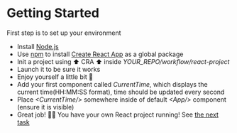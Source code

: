 # Getting Started

First step is to set up your environment

- Install [Node.js](https://nodejs.org/en/about/)
- Use [npm](https://docs.npmjs.com/about-npm) to install [Create React App](https://create-react-app.dev/) as a global package
- Init a project using ⬆️ CRA ⬆️ inside _YOUR_REPO/workflow/react-project_
- Launch it to be sure it works
- Enjoy yourself a little bit 💪
- Add your first component called _CurrentTime_, which displays the current time(HH:MM:SS format), time should be updated every second
- Place _\<CurrentTime\/\>_ somewhere inside of default _\<App\/\>_ component (ensure it is visible)
- Great job! 🎉🎊 You have your own React project running! See [the next task](./first_steps.md)
